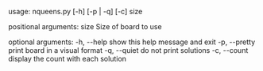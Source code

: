 usage: nqueens.py [-h] [-p | -q] [-c] size

positional arguments:
  size          Size of board to use

optional arguments:
  -h, --help    show this help message and exit
  -p, --pretty  print board in a visual format
  -q, --quiet   do not print solutions
  -c, --count   display the count with each solution
